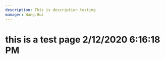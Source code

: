 ```yaml
---
description: This is description testing
manager: Wang.Hui
---
```

# this is a test page 2/12/2020 6:16:18 PM